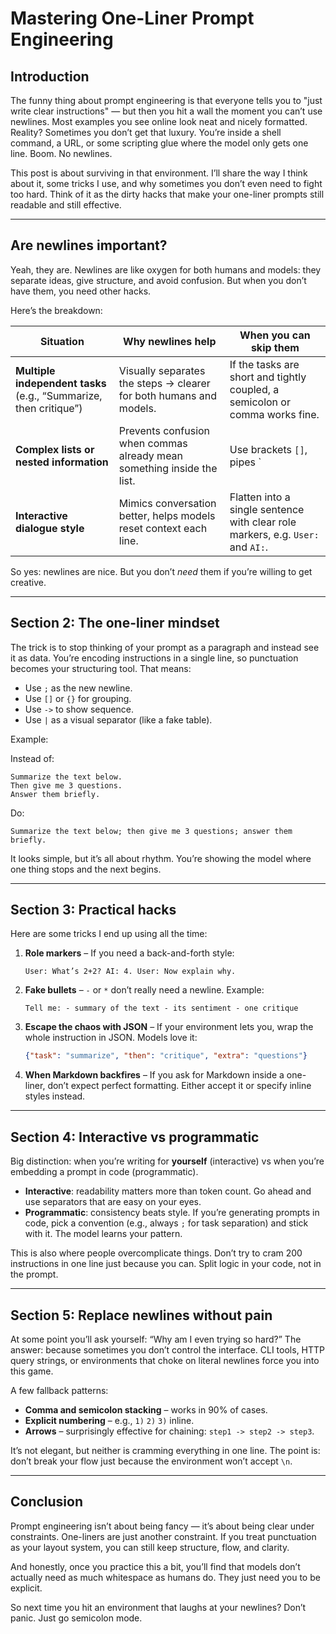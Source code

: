 # Mastering One-Liner Prompt Engineering

## Introduction

The funny thing about prompt engineering is that everyone tells you to "just write clear instructions" — but then you hit a wall the moment you can’t use newlines. Most examples you see online look neat and nicely formatted. Reality? Sometimes you don’t get that luxury. You’re inside a shell command, a URL, or some scripting glue where the model only gets one line. Boom. No newlines. 

This post is about surviving in that environment. I’ll share the way I think about it, some tricks I use, and why sometimes you don’t even need to fight too hard. Think of it as the dirty hacks that make your one-liner prompts still readable and still effective.

---

## Are newlines important?

Yeah, they are. Newlines are like oxygen for both humans and models: they separate ideas, give structure, and avoid confusion. But when you don’t have them, you need other hacks.

Here’s the breakdown:

| Situation | Why newlines help | When you can skip them |
|-----------|------------------|------------------------|
| **Multiple independent tasks** (e.g., “Summarize, then critique”) | Visually separates the steps → clearer for both humans and models. | If the tasks are short and tightly coupled, a semicolon or comma works fine. |
| **Complex lists or nested information** | Prevents confusion when commas already mean something inside the list. | Use brackets `[]`, pipes `|`, or even `->` arrows instead. |
| **Interactive dialogue style** | Mimics conversation better, helps models reset context each line. | Flatten into a single sentence with clear role markers, e.g. `User:` and `AI:`. |

So yes: newlines are nice. But you don’t *need* them if you’re willing to get creative.

---

## Section 2: The one-liner mindset

The trick is to stop thinking of your prompt as a paragraph and instead see it as data. You’re encoding instructions in a single line, so punctuation becomes your structuring tool. That means:

- Use `;` as the new newline.
- Use `[]` or `{}` for grouping.
- Use `->` to show sequence.
- Use `|` as a visual separator (like a fake table).

Example:

Instead of:
```text
Summarize the text below.
Then give me 3 questions.
Answer them briefly.
```
Do:
```text
Summarize the text below; then give me 3 questions; answer them briefly.
```

It looks simple, but it’s all about rhythm. You’re showing the model where one thing stops and the next begins.

---

## Section 3: Practical hacks

Here are some tricks I end up using all the time:

1. **Role markers** – If you need a back-and-forth style:
   ```
   User: What’s 2+2? AI: 4. User: Now explain why.
   ```

2. **Fake bullets** – `-` or `*` don’t really need a newline. Example:
   ```
   Tell me: - summary of the text - its sentiment - one critique
   ```

3. **Escape the chaos with JSON** – If your environment lets you, wrap the whole instruction in JSON. Models love it:
   ```json
   {"task": "summarize", "then": "critique", "extra": "questions"}
   ```

4. **When Markdown backfires** – If you ask for Markdown inside a one-liner, don’t expect perfect formatting. Either accept it or specify inline styles instead.

---

## Section 4: Interactive vs programmatic

Big distinction: when you’re writing for **yourself** (interactive) vs when you’re embedding a prompt in code (programmatic).

- **Interactive**: readability matters more than token count. Go ahead and use separators that are easy on your eyes.
- **Programmatic**: consistency beats style. If you’re generating prompts in code, pick a convention (e.g., always `;` for task separation) and stick with it. The model learns your pattern.

This is also where people overcomplicate things. Don’t try to cram 200 instructions in one line just because you can. Split logic in your code, not in the prompt.

---

## Section 5: Replace newlines without pain

At some point you’ll ask yourself: “Why am I even trying so hard?” The answer: because sometimes you don’t control the interface. CLI tools, HTTP query strings, or environments that choke on literal newlines force you into this game.

A few fallback patterns:

- **Comma and semicolon stacking** – works in 90% of cases.
- **Explicit numbering** – e.g., `1)` `2)` `3)` inline.
- **Arrows** – surprisingly effective for chaining: `step1 -> step2 -> step3`.

It’s not elegant, but neither is cramming everything in one line. The point is: don’t break your flow just because the environment won’t accept `\n`.

---

## Conclusion

Prompt engineering isn’t about being fancy — it’s about being clear under constraints. One-liners are just another constraint. If you treat punctuation as your layout system, you can still keep structure, flow, and clarity. 

And honestly, once you practice this a bit, you’ll find that models don’t actually need as much whitespace as humans do. They just need you to be explicit.

So next time you hit an environment that laughs at your newlines? Don’t panic. Just go semicolon mode.

